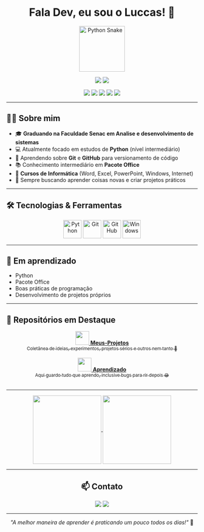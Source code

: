 <h1 align="center">Fala Dev, eu sou o Luccas! 🐍</h1>

<p align="center">
  <img src="https://png.pngtree.com/png-vector/20240314/ourmid/pngtree-cute-albino-ball-python-snake-cartoon-png-image_11949979.png" alt="Python Snake" width="120"/>
</p>

<p align="center">
  <a href="mailto:lucaseviliton2019@gmail.com"><img src="https://img.shields.io/badge/Email-D14836?style=for-the-badge&logo=gmail&logoColor=white"/></a>
  <a href="https://www.linkedin.com/in/josé-lucas-814b2136b/"><img src="https://img.shields.io/badge/LinkedIn-blue?style=for-the-badge&logo=linkedin&logoColor=white"/></a>
</p>

<p align="center">
  <img src="https://img.shields.io/badge/Python-Intermediate-yellow?style=flat-square&logo=python&logoColor=white"/>
  <img src="https://img.shields.io/badge/Git-Basic-orange?style=flat-square&logo=git&logoColor=white"/>
  <img src="https://img.shields.io/badge/GitHub-Basic-black?style=flat-square&logo=github&logoColor=white"/>
  <img src="https://img.shields.io/badge/Office-Intermediate-blue?style=flat-square&logo=microsoft-office&logoColor=white"/>
  <img src="https://img.shields.io/badge/Informática-Curso%20Livre-green?style=flat-square&logo=windows&logoColor=white"/>
</p>

---

## 👨‍🎓 Sobre mim

- 🎓 **Graduando na Faculdade Senac em Analise e desenvolvimento de sistemas**  
- 💻 Atualmente focado em estudos de **Python** (nível intermediário)
- 🚀 Aprendendo sobre **Git** e **GitHub** para versionamento de código
- 📚 Conhecimento intermediário em **Pacote Office**
- 📜 **Cursos de Informática** (Word, Excel, PowerPoint, Windows, Internet)
- 📝 Sempre buscando aprender coisas novas e criar projetos práticos

---

## 🛠️ Tecnologias & Ferramentas

<p align="center">
  <img src="https://cdn.jsdelivr.net/gh/devicons/devicon/icons/python/python-original.svg" width="48" alt="Python"/>
  <img src="https://cdn.jsdelivr.net/gh/devicons/devicon/icons/git/git-original.svg" width="48" alt="Git"/>
  <img src="https://cdn.jsdelivr.net/gh/devicons/devicon/icons/github/github-original.svg" width="48" alt="GitHub"/>
  <img src="https://cdn.jsdelivr.net/gh/devicons/devicon/icons/windows8/windows8-original.svg" width="48" alt="Windows"/>
</p>

---

## 🌱 Em aprendizado

- Python
- Pacote Office
- Boas práticas de programação
- Desenvolvimento de projetos próprios

---

## 🚀 Repositórios em Destaque

<div align="center">

  <a href="https://github.com/LuccasPROG/Meus-Projetos" target="_blank">
    <img src="https://img.icons8.com/color/48/000000/python--v2.png" width="36"/>
    <b>Meus-Projetos</b><br>
    <sub>Coletânea de ideias, experimentos, projetos sérios e outros nem tanto 🦄</sub>
  </a>
  <br><br>

  <a href="https://github.com/LuccasPROG/Aprendizado" target="_blank">
    <img src="https://img.icons8.com/fluency/48/000000/books.png" width="36"/>
    <b>Aprendizado</b><br>
    <sub>Aqui guardo tudo que aprendo, inclusive bugs para rir depois 😅</sub>
  </a>
  <br><br>

---

<a href="https://github.com/LuccasPROG">
  <img height=180 align="center" src="https://github-readme-stats.vercel.app/api?username=LuccasPROG&theme=midnight-purple" />
</a>
<a href="https://github.com/LuccasPROG">
  <img height=180 align="center" src="https://github-readme-stats.vercel.app/api/top-langs?username=LuccasPROG&theme=midnight-purple&layout=compact&langs_count=8&card_width=320" />
</a>

---

## 📫 Contato

<p>
  <a href="mailto:lucaseviliton2019@gmail.com"><img src="https://img.shields.io/badge/Email-lucaseviliton2019@gmail.com-D14836?style=for-the-badge&logo=gmail&logoColor=white"/></a>
  <a href="https://www.linkedin.com/in/josé-lucas-814b2136b/"><img src="https://img.shields.io/badge/LinkedIn-Lucas-blue?style=for-the-badge&logo=linkedin&logoColor=white"/></a>
</p>

---

<p align="center">
  <em>"A melhor maneira de aprender é praticando um pouco todos os dias!"</em> 🚀
</p>
